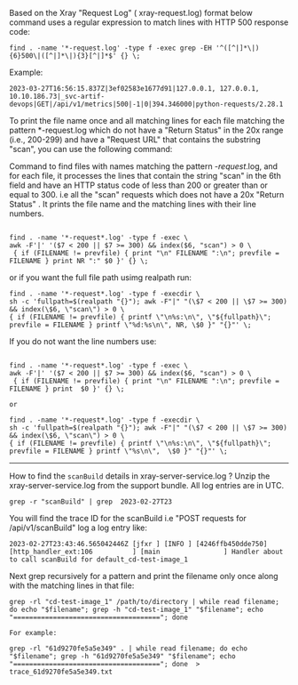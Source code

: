 Based on the  Xray "Request Log"  ( xray-request.log) format 
below command uses a regular expression to match lines with HTTP 500 response code:
```commandline
find . -name '*-request.log' -type f -exec grep -EH '^([^|]*\|){6}500\|([^|]*\|){3}[^|]*$' {} \;
```
Example:
```commandline
2023-03-27T16:56:15.837Z|3ef02583e1677d91|127.0.0.1, 127.0.0.1, 10.10.186.73|_svc-artif-devops|GET|/api/v1/metrics|500|-1|0|394.346000|python-requests/2.28.1
```

To print the file name once and all matching lines for each file matching the pattern *-request.log which do not have a "Return Status" in
the 20x range (i.e., 200-299) 
and have a "Request URL" that contains the substring "scan", you can use the following command:

Command to find files with names matching the pattern *-request*.log, and for each file, it processes the lines that
contain the string "scan" in the 6th field and have an HTTP status code of less than 200 or greater than or equal to 300.
i.e all the "scan" requests which does not have a 20x "Return Status" .
It prints the file name and the matching lines with their line numbers.
```commandline

find . -name '*-request*.log' -type f -exec \
awk -F'|' '($7 < 200 || $7 >= 300) && index($6, "scan") > 0 \
 { if (FILENAME != prevfile) { print "\n" FILENAME ":\n"; prevfile = FILENAME } print NR ":" $0 }' {} \;
```
or if you want the full file path usimg realpath run:
```
find . -name '*-request*.log' -type f -execdir \
sh -c 'fullpath=$(realpath "{}"); awk -F"|" "(\$7 < 200 || \$7 >= 300) && index(\$6, \"scan\") > 0 \
{ if (FILENAME != prevfile) { printf \"\n%s:\n\", \"${fullpath}\"; prevfile = FILENAME } printf \"%d:%s\n\", NR, \$0 }" "{}"' \;

```
If you do not want the line numbers use:
```commandline

find . -name '*-request*.log' -type f -exec \
awk -F'|' '($7 < 200 || $7 >= 300) && index($6, "scan") > 0 \
 { if (FILENAME != prevfile) { print "\n" FILENAME ":\n"; prevfile = FILENAME } print  $0 }' {} \;

or

find . -name '*-request*.log' -type f -execdir \
sh -c 'fullpath=$(realpath "{}"); awk -F"|" "(\$7 < 200 || \$7 >= 300) && index(\$6, \"scan\") > 0 \
{ if (FILENAME != prevfile) { printf \"\n%s:\n\", \"${fullpath}\"; prevfile = FILENAME } printf \"%s\n\",  \$0 }" "{}"' \;

```

---

How to find the `scanBuild` details in xray-server-service.log ?
Unzip the xray-server-service.log from the support bundle. All log entries are in UTC.

```
grep -r "scanBuild" | grep  2023-02-27T23
```

You will find the trace ID for the scanBuild i.e "POST requests for /api/v1/scanBuild" log a log entry like:

`2023-02-27T23:43:46.565042446Z [jfxr ] [INFO ] [4246ffb450dde750] [http_handler_ext:106          ] [main                ] Handler about to call scanBuild for default_cd-test-image_1`

Next grep recursively for a pattern and print the filename only once along with the matching lines in that file:
```
grep -rl "cd-test-image_1" /path/to/directory | while read filename; do echo "$filename"; grep -h "cd-test-image_1" "$filename"; echo "====================================="; done

For example: 

grep -rl "61d9270fe5a5e349" . | while read filename; do echo "$filename"; grep -h "61d9270fe5a5e349" "$filename"; echo "====================================="; done  >  trace_61d9270fe5a5e349.txt
```
